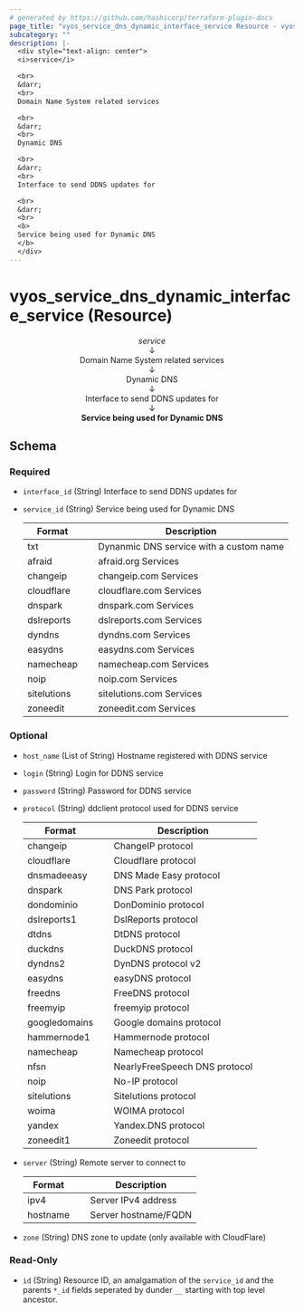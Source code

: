 ```yaml
---
# generated by https://github.com/hashicorp/terraform-plugin-docs
page_title: "vyos_service_dns_dynamic_interface_service Resource - vyos"
subcategory: ""
description: |-
  <div style="text-align: center">
  <i>service</i>

  <br>
  &darr;
  <br>
  Domain Name System related services

  <br>
  &darr;
  <br>
  Dynamic DNS

  <br>
  &darr;
  <br>
  Interface to send DDNS updates for

  <br>
  &darr;
  <br>
  <b>
  Service being used for Dynamic DNS
  </b>
  </div>
---
```


# vyos_service_dns_dynamic_interface_service (Resource)

<div style="text-align: center">
<i>service</i>

<br>
&darr;
<br>
Domain Name System related services

<br>
&darr;
<br>
Dynamic DNS

<br>
&darr;
<br>
Interface to send DDNS updates for

<br>
&darr;
<br>
<b>
Service being used for Dynamic DNS
</b>
</div>



<!-- schema generated by tfplugindocs -->
## Schema

### Required

- `interface_id` (String) Interface to send DDNS updates for
- `service_id` (String) Service being used for Dynamic DNS

    |  Format &emsp; | Description  |
    |----------|---------------|
    |  txt  &emsp; |  Dynanmic DNS service with a custom name  |
    |  afraid  &emsp; |  afraid.org Services  |
    |  changeip  &emsp; |  changeip.com Services  |
    |  cloudflare  &emsp; |  cloudflare.com Services  |
    |  dnspark  &emsp; |  dnspark.com Services  |
    |  dslreports  &emsp; |  dslreports.com Services  |
    |  dyndns  &emsp; |  dyndns.com Services  |
    |  easydns  &emsp; |  easydns.com Services  |
    |  namecheap  &emsp; |  namecheap.com Services  |
    |  noip  &emsp; |  noip.com Services  |
    |  sitelutions  &emsp; |  sitelutions.com Services  |
    |  zoneedit  &emsp; |  zoneedit.com Services  |

### Optional

- `host_name` (List of String) Hostname registered with DDNS service
- `login` (String) Login for DDNS service
- `password` (String) Password for DDNS service
- `protocol` (String) ddclient protocol used for DDNS service

    |  Format &emsp; | Description  |
    |----------|---------------|
    |  changeip  &emsp; |  ChangeIP protocol  |
    |  cloudflare  &emsp; |  Cloudflare protocol  |
    |  dnsmadeeasy  &emsp; |  DNS Made Easy protocol  |
    |  dnspark  &emsp; |  DNS Park protocol  |
    |  dondominio  &emsp; |  DonDominio protocol  |
    |  dslreports1  &emsp; |  DslReports protocol  |
    |  dtdns  &emsp; |  DtDNS protocol  |
    |  duckdns  &emsp; |  DuckDNS protocol  |
    |  dyndns2  &emsp; |  DynDNS protocol v2  |
    |  easydns  &emsp; |  easyDNS protocol  |
    |  freedns  &emsp; |  FreeDNS protocol  |
    |  freemyip  &emsp; |  freemyip protocol  |
    |  googledomains  &emsp; |  Google domains protocol  |
    |  hammernode1  &emsp; |  Hammernode protocol  |
    |  namecheap  &emsp; |  Namecheap protocol  |
    |  nfsn  &emsp; |  NearlyFreeSpeech DNS protocol  |
    |  noip  &emsp; |  No-IP protocol  |
    |  sitelutions  &emsp; |  Sitelutions protocol  |
    |  woima  &emsp; |  WOIMA protocol  |
    |  yandex  &emsp; |  Yandex.DNS protocol  |
    |  zoneedit1  &emsp; |  Zoneedit protocol  |
- `server` (String) Remote server to connect to

    |  Format &emsp; | Description  |
    |----------|---------------|
    |  ipv4  &emsp; |  Server IPv4 address  |
    |  hostname  &emsp; |  Server hostname/FQDN  |
- `zone` (String) DNS zone to update (only available with CloudFlare)

### Read-Only

- `id` (String) Resource ID, an amalgamation of the `service_id` and the parents `*_id` fields seperated by dunder `__` starting with top level ancestor.
